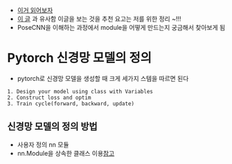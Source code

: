- [이거 읽어보자](https://gaussian37.github.io/dl-pytorch-snippets/)
- [이 글](https://anweh.tistory.com/21) 과 유사함 이글을 보는 것을 추천 요고는 저를 위한 정리 ~!!!
- PoseCNN을 이해하는 과정에서 module을 어떻게 만드는지 궁금해서 찾아보게 됨


# Pytorch 신경망 모델의 정의
- pytorch로 신경망 모델을 생성할 때 크게 세가지 스템을 따르면 된다
```
1. Design your model using class with Variables
2. Construct loss and optim
3. Train cycle(forward, backward, update)
```
## 신경망 모델의 정의 방법
- 사용자 정의 nn 모듈
- nn.Module을 상속한 클래스 이용[참고](https://tutorials.pytorch.kr/beginner/pytorch_with_examples.html)
